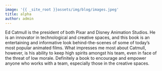 ```yaml
---
image: '{{ _site_root }}assets/img/blog/images.jpeg'
title: alpha
author: admin
---
```

<p>Ed Catmull is the president of both Pixar and Disney Animation Studios. He is an innovator in technological and creative spaces, and this book is an entertaining and informative look behind-the-scenes of some of today’s most popular animated films. What impresses me most about Catmull, however, is his ability to keep high spirits amongst his team, even in face of the threat of low morale. Definitely a book to encourage and empower anyone who works with a team, especially those in the creative spaces.</p>